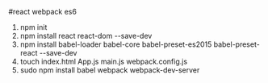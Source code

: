 #react webpack es6 
1. npm init
2. npm install react react-dom --save-dev
3. npm install babel-loader babel-core babel-preset-es2015 babel-preset-react --save-dev
4. touch index.html App.js main.js webpack.config.js
5. sudo npm install babel webpack webpack-dev-server 

